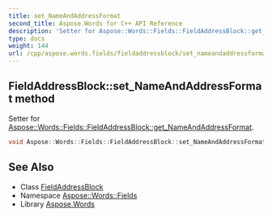 ```yaml
---
title: set_NameAndAddressFormat
second_title: Aspose.Words for C++ API Reference
description: 'Setter for Aspose::Words::Fields::FieldAddressBlock::get_NameAndAddressFormat.'
type: docs
weight: 144
url: /cpp/aspose.words.fields/fieldaddressblock/set_nameandaddressformat/
---
```

## FieldAddressBlock::set_NameAndAddressFormat method


Setter for [Aspose::Words::Fields::FieldAddressBlock::get_NameAndAddressFormat](../get_nameandaddressformat/).

```cpp
void Aspose::Words::Fields::FieldAddressBlock::set_NameAndAddressFormat(const System::String &value)
```

## See Also

* Class [FieldAddressBlock](../)
* Namespace [Aspose::Words::Fields](../../)
* Library [Aspose.Words](../../../)
